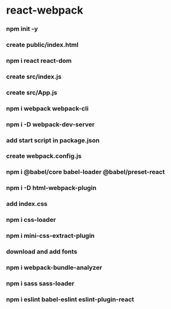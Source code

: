 # react-webpack

###  npm init -y

###  create public/index.html

###  npm i react react-dom

###  create src/index.js

###  create src/App.js

###  npm i webpack webpack-cli

###  npm i -D webpack-dev-server

###  add start script in package.json

###  create webpack.config.js

###  npm i @babel/core babel-loader @babel/preset-react

###  npm i -D html-webpack-plugin

###  add index.css

###  npm i css-loader

###  npm i mini-css-extract-plugin

### download and add fonts

### npm i webpack-bundle-analyzer

### npm i sass sass-loader

### npm i eslint babel-eslint eslint-plugin-react
